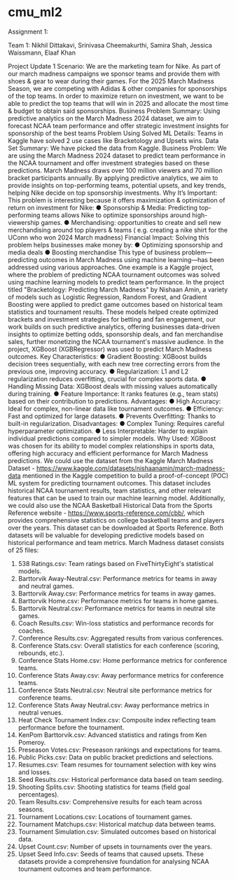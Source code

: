 # cmu_ml2

Assignment 1: 

Team 1: Nikhil Dittakavi, Srinivasa Cheemakurthi, Samira Shah, Jessica Waissmann, Elaaf Khan

Project Update 1
Scenario: We are the marketing team for Nike. As part of our march madness campaigns we sponsor
teams and provide them with shoes & gear to wear during their games. For the 2025 March
Madness Season, we are competing with Adidas & other companies for sponsorships of the top
teams. In order to maximize return on investment, we want to be able to predict the top teams that
will win in 2025 and allocate the most time & budget to obtain said sponsorships.
Business Problem Summary:
Using predictive analytics on the March Madness 2024 dataset, we aim to forecast NCAA team
performance and offer strategic investment insights for sponsorship of the best teams
Problem Using Solved ML Details: Teams in Kaggle have solved 2 use cases like Bracketology and
Upsets wins.
Data Set Summary: We have picked the data from Kaggle.
Business Problem:
We are using the March Madness 2024 dataset to predict team performance in the NCAA
tournament and offer investment strategies based on these predictions. March Madness draws over
100 million viewers and 70 million bracket participants annually. By applying predictive analytics, we
aim to provide insights on top-performing teams, potential upsets, and key trends, helping Nike
decide on top sponsorship investments.
Why It’s Important:
This problem is interesting because it offers maximization & optimization of return on investment
for Nike:
● Sponsorship & Media: Predicting top-performing teams allows Nike to optimize
sponsorships around high-viewership games.
● Merchandising: opportunities to create and sell new merchandising around top players &
teams ( e.g. creating a nike shirt for the UConn who won 2024 March madness)
Financial Impact:
Solving this problem helps businesses make money by:
● Optimizing sponsorship and media deals
● Boosting merchandise
This type of business problem—predicting outcomes in March Madness using machine learning—has
been addressed using various approaches. One example is a Kaggle project, where the problem of
predicting NCAA tournament outcomes was solved using machine learning models to predict team
performance. In the project titled "Bracketology: Predicting March Madness" by Nishaan Amin, a
variety of models such as Logistic Regression, Random Forest, and Gradient Boosting were applied to
predict game outcomes based on historical team statistics and tournament results. These models
helped create optimized brackets and investment strategies for betting and fan engagement, our
work builds on such predictive analytics, offering businesses data-driven insights to optimize betting
odds, sponsorship deals, and fan merchandise sales, further monetizing the NCAA tournament's
massive audience.
In the project, XGBoost (XGBRegressor) was used to predict March Madness outcomes.
Key Characteristics:
● Gradient Boosting: XGBoost builds decision trees sequentially, with each new tree
correcting errors from the previous one, improving accuracy.
● Regularization: L1 and L2 regularization reduces overfitting, crucial for complex sports data.
● Handling Missing Data: XGBoost deals with missing values automatically during training.
● Feature Importance: It ranks features (e.g., team stats) based on their contribution to
predictions.
Advantages:
● High Accuracy: Ideal for complex, non-linear data like tournament outcomes.
● Efficiency: Fast and optimized for large datasets.
● Prevents Overfitting: Thanks to built-in regularization.
Disadvantages:
● Complex Tuning: Requires careful hyperparameter optimization.
● Less Interpretable: Harder to explain individual predictions compared to simpler models.
Why Used:
XGBoost was chosen for its ability to model complex relationships in sports data, offering high
accuracy and efficient performance for March Madness predictions.
We could use the dataset from the Kaggle March Madness Dataset -
https://www.kaggle.com/datasets/nishaanamin/march-madness-data mentioned in the Kaggle
competition to build a proof-of-concept (POC) ML system for predicting tournament outcomes. This
dataset includes historical NCAA tournament results, team statistics, and other relevant features
that can be used to train our machine learning model.
Additionally, we could also use the NCAA Basketball Historical Data from the Sports Reference
website - https://www.sports-reference.com/cbb/, which provides comprehensive statistics on
college basketball teams and players over the years. This dataset can be downloaded at Sports
Reference.
Both datasets will be valuable for developing predictive models based on historical performance and
team metrics.
March Madness dataset consists of 25 files:
1. 538 Ratings.csv: Team ratings based on FiveThirtyEight's statistical models.
2. Barttorvik Away-Neutral.csv: Performance metrics for teams in away and neutral games.
3. Barttorvik Away.csv: Performance metrics for teams in away games.
4. Barttorvik Home.csv: Performance metrics for teams in home games.
5. Barttorvik Neutral.csv: Performance metrics for teams in neutral site games.
6. Coach Results.csv: Win-loss statistics and performance records for coaches.
7. Conference Results.csv: Aggregated results from various conferences.
8. Conference Stats.csv: Overall statistics for each conference (scoring, rebounds, etc.).
9. Conference Stats Home.csv: Home performance metrics for conference teams.
10. Conference Stats Away.csv: Away performance metrics for conference teams.
11. Conference Stats Neutral.csv: Neutral site performance metrics for conference teams.
12. Conference Stats Away Neutral.csv: Away performance metrics in neutral venues.
13. Heat Check Tournament Index.csv: Composite index reflecting team performance before
the tournament.
14. KenPom Barttorvik.csv: Advanced statistics and ratings from Ken Pomeroy.
15. Preseason Votes.csv: Preseason rankings and expectations for teams.
16. Public Picks.csv: Data on public bracket predictions and selections.
17. Resumes.csv: Team resumes for tournament selection with key wins and losses.
18. Seed Results.csv: Historical performance data based on team seeding.
19. Shooting Splits.csv: Shooting statistics for teams (field goal percentages).
20. Team Results.csv: Comprehensive results for each team across seasons.
21. Tournament Locations.csv: Locations of tournament games.
22. Tournament Matchups.csv: Historical matchup data between teams.
23. Tournament Simulation.csv: Simulated outcomes based on historical data.
24. Upset Count.csv: Number of upsets in tournaments over the years.
25. Upset Seed Info.csv: Seeds of teams that caused upsets.
These datasets provide a comprehensive foundation for analysing NCAA tournament outcomes and
team performance.

